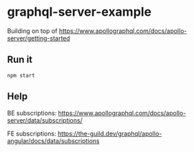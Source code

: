 # graphql-server-example

Building on top of https://www.apollographql.com/docs/apollo-server/getting-started

## Run it
```
npm start
```

## Help
BE subscriptions: https://www.apollographql.com/docs/apollo-server/data/subscriptions/

FE subscriptions: https://the-guild.dev/graphql/apollo-angular/docs/data/subscriptions
